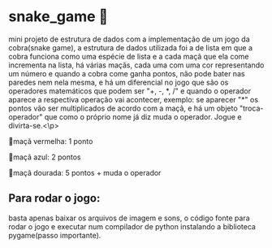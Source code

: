 <h1>snake_game 🐍</h2>
<p>mini projeto de estrutura de dados com a implementação de um jogo da cobra(snake game),
a estrutura de dados utilizada foi a de lista em que a cobra funciona como uma espécie
de lista e a cada maçã que ela come incrementa na lista, há várias maçãs, cada uma com uma
cor representando um número e quando a cobra come ganha pontos,  não pode bater nas paredes 
nem nela mesma, e há um diferencial no jogo que são os operadores matemáticos que podem ser
"+, -, *, /" e quando o operador aparece a respectiva operação vai acontecer, exemplo: se
aparecer "*" os pontos vão ser multiplicados de acordo com a maçã, e há um objeto "troca-operador"
que como o próprio nome já diz muda o operador. Jogue e divirta-se.<\p>
<p>💓maçã vermelha: 1 ponto</p>
<p>💙maçã azul: 2 pontos</p>
<p>💛maçã dourada: 5 pontos + muda o operador</p>

<h2>Para rodar o jogo:</h2>
basta apenas baixar os arquivos de imagem e sons, o código fonte para rodar o jogo e executar
num compilador de python instalando a biblioteca pygame(passo importante).
